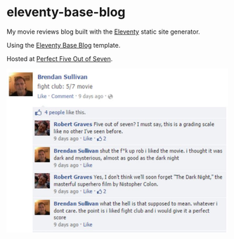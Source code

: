 # eleventy-base-blog

My movie reviews blog built with the [Eleventy](https://github.com/11ty/eleventy) static site generator.

Using the [Eleventy Base Blog](https://github.com/11ty/eleventy-base-blog) template.

Hosted at [Perfect Five Out of Seven](https://perfectfiveoutofseven.com).

![Perfect Five out of Seven](/img/57.jpeg)